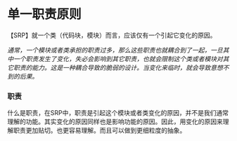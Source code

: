 # 单一职责原则

【SRP】就一个类（代码块，模块）而言，应该仅有一个引起它变化的原因。

*通常，一个模块或者类承担的职责过多，那么这些职责也就耦合到了一起，一旦其中一个职责发生了变化，失必会影响到其它职责，也就会限制这个类或者模块对其它职责的能力。这是一种耦合导致的脆弱的设计。当变化来临时，就会导致意想不到的后果。*

### 职责
什么是职责，在SRP中，职责是引起这个模块或者类变化的原因，并不是我们通常理解的功能。其实变化的原因同样也是影响功能的原因。因此，用变化的原因来理解职责更加贴切。也更容易理解。而且可以做到更细粒度的抽象。
